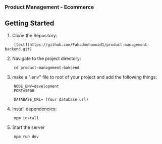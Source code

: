 ### Product Management - Ecommerce

## Getting Started

1. Clone the Repository:

```
    [text](https://github.com/Fahadmohammad1/product-management-backend.git)
```

2. Navigate to the project directory:

```
    cd product-management-bakcend
```

3. make a ".env" file to root of your project and add the following things:

```
    NODE_ENV=development
    PORT=5000

    DATABASE_URL= (Your database url)
```

4. Install dependencies:

```
    npm install
```

5. Start the server

```
    npm run dev
```
